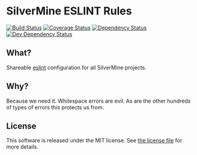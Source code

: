 # SilverMine ESLINT Rules

[![Build Status](https://travis-ci.org/silvermine/eslint-config-silvermine.png?branch=master)](https://travis-ci.org/silvermine/eslint-config-silvermine)
[![Coverage Status](https://coveralls.io/repos/github/silvermine/eslint-config-silvermine/badge.svg?branch=master)](https://coveralls.io/github/silvermine/eslint-config-silvermine?branch=master)
[![Dependency Status](https://david-dm.org/silvermine/eslint-config-silvermine.png)](https://david-dm.org/silvermine/eslint-config-silvermine)
[![Dev Dependency Status](https://david-dm.org/silvermine/eslint-config-silvermine/dev-status.png)](https://david-dm.org/silvermine/eslint-config-silvermine#info=devDependencies&view=table)


## What?

Shareable [eslint](http://eslint.org/) configuration for all SilverMine projects.


## Why?

Because we need it. Whitespace errors are evil. As are the other hundreds of types of errors this protects us from.


## License

This software is released under the MIT license. See [the license file](LICENSE) for more details.
